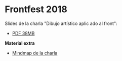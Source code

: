 # Frontfest 2018

Slides de la charla "Dibujo artístico aplic	ado al front":
- [PDF 38MB](v1.1.0-dibujo-artistico-aplicado-al-front.pdf)

**Material extra**  

- [Mindmap de la charla](mindmap-dibujo-artistico-aplicado-al-front.pdf)
